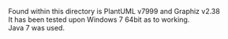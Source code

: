 Found within this directory is PlantUML v7999 and Graphiz v2.38<br/>
It has been tested upon Windows 7 64bit as to working.<br/>
Java 7 was used.